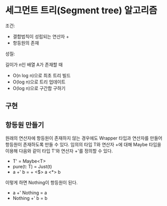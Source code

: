 # 세그먼트 트리(Segment tree) 알고리즘
조건:
- 결합법칙이 성립되는 연산자 +
- 항등원의 존재

성질:

길이가 n인 배열 A가 존재할 때
- O(n log n)으로 최초 트리 빌드
- O(log n)으로 트리 업데이트
- O(log n)으로 구간합 구하기

## 구현

## 항등원 만들기
원래의 연산자에 항등원이 존재하지 않는 경우에도 Wrapper 타입과 연산자를 만들어 항등원이 존재하도록 만들 수 있다. 임의의 타입 T와 연산자 +에 대해 Maybe 타입을 이용해 다음와 같이 타입 T'와 연산자 +'를 정의할 수 있다.

- T' = Maybe&lt;T>
- pure(t: T) = Just(t)
- a +' b = + <$> a <*> b

이렇게 하면 Nothing이 항등원이 된다.
- a +' Nothing = a
- Nothing +' b = b